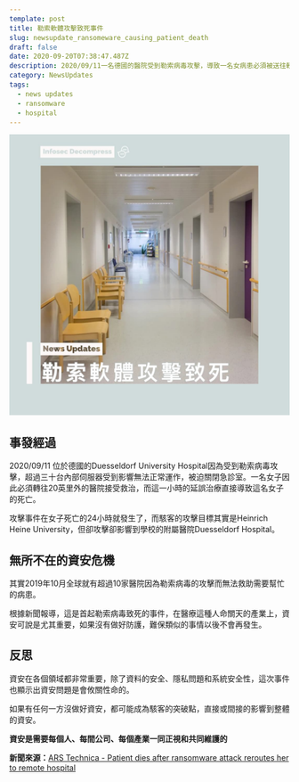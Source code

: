 ```yaml
---
template: post
title: 勒索軟體攻擊致死事件
slug: newsupdate_ransomeware_causing_patient_death
draft: false
date: 2020-09-20T07:38:47.487Z
description: 2020/09/11一名德國的醫院受到勒索病毒攻擊，導致一名女病患必須被送往較遠的醫院接受治療，這一小時的延誤治療直接導致這名女子的死亡。
category: NewsUpdates
tags:
  - news updates
  - ransomware
  - hospital
---
```

![](/media/ransomware_death_cover.jpg)

## 事發經過

2020/09/11 位於德國的Duesseldorf University Hospital因為受到勒索病毒攻擊，超過三十台內部伺服器受到影響無法正常運作，被迫關閉急診室。一名女子因此必須轉往20英里外的醫院接受救治，而這一小時的延誤治療直接導致這名女子的死亡。

攻擊事件在女子死亡的24小時就發生了，而駭客的攻擊目標其實是Heinrich Heine University，但卻攻擊卻影響到學校的附屬醫院Duesseldorf Hospital。

## 無所不在的資安危機

其實2019年10月全球就有超過10家醫院因為勒索病毒的攻擊而無法救助需要幫忙的病患。

根據新聞報導，這是首起勒索病毒致死的事件，在醫療這種人命關天的產業上，資安可說是尤其重要，如果沒有做好防護，難保類似的事情以後不會再發生。

## 反思

資安在各個領域都非常重要，除了資料的安全、隱私問題和系統安全性，這次事件也顯示出資安問題是會攸關性命的。

如果有任何一方沒做好資安，都可能成為駭客的突破點，直接或間接的影響到整體的資安。

**資安是需要每個人、每間公司、每個產業一同正視和共同維護的**

**新聞來源：**[ARS Technica - Patient dies after ransomware attack reroutes her to remote hospital](https://arstechnica.com/information-technology/2020/09/patient-dies-after-ransomware-attack-reroutes-her-to-remote-hospital/)